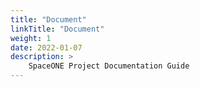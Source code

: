 ```yaml
---
title: "Document"
linkTitle: "Document"
weight: 1
date: 2022-01-07
description: >
    SpaceONE Project Documentation Guide
---
```


